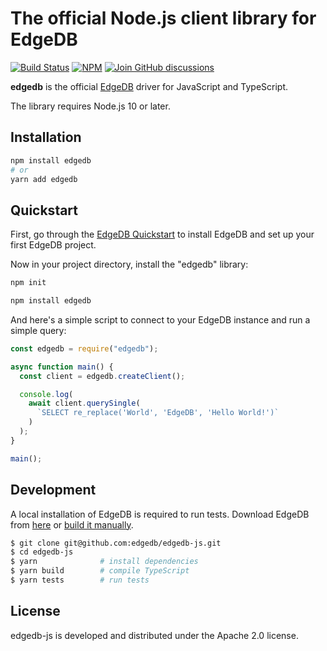 # The official Node.js client library for EdgeDB

[![Build Status](https://github.com/edgedb/edgedb-js/workflows/Tests/badge.svg?event=push&branch=master)](https://github.com/edgedb/edgedb-js/actions) [![NPM](https://img.shields.io/npm/v/edgedb)](https://www.npmjs.com/package/edgedb) [![Join GitHub discussions](https://img.shields.io/badge/join-github%20discussions-green)](https://github.com/edgedb/edgedb/discussions)

**edgedb** is the official [EdgeDB](https://github.com/edgedb/edgedb) driver
for JavaScript and TypeScript.

The library requires Node.js 10 or later.

## Installation

```bash
npm install edgedb
# or
yarn add edgedb
```

## Quickstart

First, go through the
[EdgeDB Quickstart](https://www.edgedb.com/docs/quickstart) to install EdgeDB
and set up your first EdgeDB project.

Now in your project directory, install the "edgedb" library:

```bash
npm init

npm install edgedb
```

And here's a simple script to connect to your EdgeDB instance and
run a simple query:

```js
const edgedb = require("edgedb");

async function main() {
  const client = edgedb.createClient();

  console.log(
    await client.querySingle(
      `SELECT re_replace('World', 'EdgeDB', 'Hello World!')`
    )
  );
}

main();
```

## Development

A local installation of EdgeDB is required to run tests. Download
EdgeDB from [here](https://www.edgedb.com/download) or
[build it manually](https://www.edgedb.com/docs/reference/dev).

```bash
$ git clone git@github.com:edgedb/edgedb-js.git
$ cd edgedb-js
$ yarn              # install dependencies
$ yarn build        # compile TypeScript
$ yarn tests        # run tests
```

## License

edgedb-js is developed and distributed under the Apache 2.0 license.

